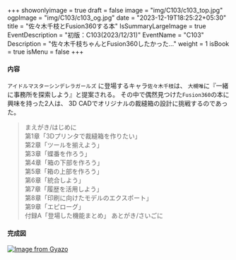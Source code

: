 +++
showonlyimage = true
draft = false
image = "img/C103/c103_top.jpg"
ogpImage = "img/C103/c103_og.jpg"
date = "2023-12-19T18:25:22+05:30"
title = "佐々木千枝とFusion360する本"
IsSummaryLargeImage = true
EventDescription = "初版：C103(2023/12/31)"
EventName = "C103"
Description = "佐々木千枝ちゃんとFusion360したかった..."
weight = 1
isBook = true
isMenu = false
+++
#### 内容
`アイドルマスターシンデレラガールズ` に登場するキャラ`佐々木千枝`は、
`大槻唯`に『一緒に事務所を探索しよう』と提案される。
その中で偶然見つけた`Fusion360`の本に興味を持った2人は、
3D CADでオリジナルの裁縫箱の設計に挑戦するのであった。

> まえがき/はじめに <br>
> 第1章「3Dプリンタで裁縫箱を作りたい」<br>
> 第2章「ツールを揃えよう」<br>
> 第3章「蝶番を作ろう」<br>
> 第4章「箱の下部を作ろう」<br>
> 第5章「箱の上部を作ろう」<br>
> 第6章「統合しよう」<br>
> 第7章「履歴を活用しよう」<br>
> 第8章「印刷に向けたモデルのエクスポート」<br>
> 第9章「エピローグ」<br>
> 付録A「登場した機能まとめ」
> あとがき/さいごに

#### 完成図
[![Image from Gyazo](https://i.gyazo.com/253c9c8126875cd8b3a4adaf3333447e.gif)](https://gyazo.com/253c9c8126875cd8b3a4adaf3333447e)